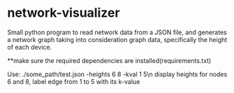 # network-visualizer
Small python program to read network data from a JSON file, and generates a network graph taking into consideration graph data, specifically the height of each device.

**make sure the required dependencies are installed(requirements.txt)

Use:
./some_path/test.json -heights 6 8 -kval 1 5\n
  display heights for nodes 6 and 8, label edge from 1 to 5 with its k-value

